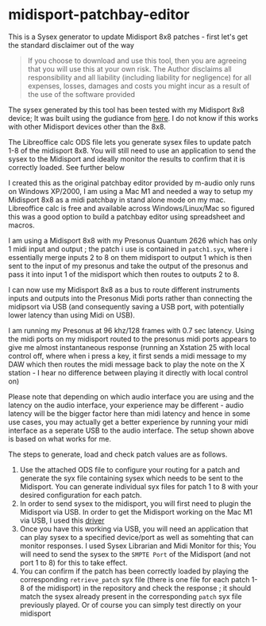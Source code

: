 # midisport-patchbay-editor
This is a Sysex generator to update Midisport 8x8 patches - first let's get the standard disclaimer out of the way

> If you choose to download and use this tool, then you are agreeing that you will use this at your own risk. The Author disclaims all responsibility and all liability (including liability for negligence) for all expenses, losses, damages and costs you might incur as a result of the use of the software provided

The sysex generated by this tool has been tested with my Midisport 8x8 device; It was built using the gudiance from [here](https://alsa.opensrc.org/USBMidiDevices#Midisport_8x8). I do not know if this works with other Midisport devices other than the 8x8.

The Libreoffice calc ODS file lets you generate sysex files to update patch 1-8 of the midisport 8x8. You will still need to use an application to send the sysex to the Midisport and ideally monitor the results to confirm that it is correctly loaded. See further below

I created this as the original patchbay editor provided by m-audio only runs on Windows XP/2000, I am using a Mac M1 and needed a way to setup my Midisport 8x8 as a midi patchbay in stand alone mode on my mac. Libreoffice calc is free and available across Windows/Linux/Mac so figured this was a good option to build a patchbay editor using spreadsheet and macros.
 
I am using a Midisport 8x8 with my Presonus Quantum 2626 which has only 1 midi input and output ; the patch i use is contained in `patch1.syx`, where i essentially merge inputs 2 to 8 on them midisport to output 1 which is then sent to the input of my presonus and take the output of the presonus and pass it into input 1 of the midisport which then routes to outputs 2 to 8.

I can now use my Midisport 8x8 as a bus to route different instruments inputs and outputs into the Presonus Midi ports rather than connecting the midipsort via USB (and consequently saving a USB port, with potentially lower latency than using Midi on USB).

I am running my Presonus at 96 khz/128 frames with 0.7 sec latency. Using the midi ports on my midisport routed to the presonus midi ports appears to give me almost instantaneous response (running an Xstation 25 with local control off, where when i press a key, it first sends a midi message to my DAW which then routes the midi message back to play the note on the X station - I hear no difference between playing it directly with local control on)

Please note that depending on which audio interface you are using and the latency on  the audio interface, your experience may be different - audio latency will be the bigger factor here than midi latency and hence in some use cases, you may actually get a better experience by running your midi interface as a seperate USB to the audio interface. The setup shown above is based on what works for me.

The steps to generate, load and check patch values are as follows.

1. Use the attached ODS file to configure your routing for a patch and generate the syx file containing sysex which needs to be sent to the Midisport. You can generate individual syx files for patch 1 to 8 with your desired configuration for each patch.
2. In order to send sysex to the midisport, you will first need to plugin the Midisport via USB. In order to get the Midisport working on the Mac M1 via USB, I used this [driver](https://github.com/leighsmith/midisport-macos)
3. Once you have this working via USB, you will need an application that can play sysex to a specified device/port as well as somehting that can monitor responses. I used Sysex Librarian and Midi Monitor for this; You will need to send the sysex to the `SMPTE Port` of the Midisport (and not port 1 to 8) for this to take effect.
4. You can confirm if the patch has been correctly loaded by playing the corresponding `retrieve_patch` syx file (there is one file for each patch 1-8 of the midisport) in the repository and check the response ; it should match the sysex already present in the corresponding `patch` syx file previously played. Or of course you can simply test directly on your midisport
